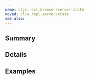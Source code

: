 ```yaml
---
name: cljs.repl.browser/server-state
moved: cljs.repl.server/state
see also:
---
```


## Summary

## Details

## Examples
